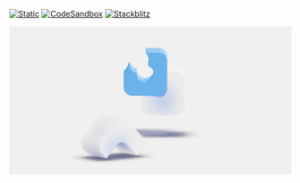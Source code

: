 [![Static](https://img.shields.io/badge/demo-%23646CFF.svg?logo=html5&logoColor=white)](https://pmndrs.github.io/examples/csg-operations-rapier-physics)
[![CodeSandbox](https://img.shields.io/badge/codesandbox-040404?logo=codesandbox&logoColor=DBDBDB)](https://codesandbox.io/s/github/pmndrs/examples/tree/main/demos/csg-operations-rapier-physics)
[![Stackblitz](https://img.shields.io/badge/stackblitz-fff?logo=Stackblitz&logoColor=1389FD)](https://stackblitz.com/github/pmndrs/examples/tree/main/demos/csg-operations-rapier-physics)

![](thumbnail.png)
